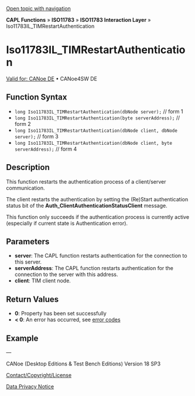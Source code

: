 [Open topic with navigation](../../../../../../CANoeDEFamily.htm#Topics/CAPLFunctions/ISO11783/ISOInteractionLayer/Functions/CAPLfunctionIso11783ILtimRestartAuthentication.md)

**CAPL Functions** » **ISO11783** » **ISO11783 Interaction Layer** » Iso11783IL_TIMRestartAuthentication

# Iso11783IL_TIMRestartAuthentication

[Valid for: CANoe DE](../../../../Shared/FeatureAvailability.md) • CANoe4SW DE

## Function Syntax

- `long Iso11783IL_TIMRestartAuthentication(dbNode server);` // form 1
- `long Iso11783IL_TIMRestartAuthentication(byte serverAddress);` // form 2
- `long Iso11783IL_TIMRestartAuthentication(dbNode client, dbNode server);` // form 3
- `long Iso11783IL_TIMRestartAuthentication(dbNode client, byte serverAddress);` // form 4

## Description

This function restarts the authentication process of a client/server communication.

The client restarts the authentication by setting the (Re)Start authentication status bit of the **Auth_ClientAuthenticationStatusClient** message.

This function only succeeds if the authentication process is currently active (especially if current state is Authentication error).

## Parameters

- **server**: The CAPL function restarts authentication for the connection to this server.
- **serverAddress**: The CAPL function restarts authentication for the connection to the server with this address.
- **client**: TIM client node.

## Return Values

- **0**: Property has been set successfully
- **< 0**: An error has occurred, see [error codes](../../../CAPLfunctionsISOj1939ErrorCodes.md)

## Example

—

CANoe (Desktop Editions & Test Bench Editions) Version 18 SP3

[Contact/Copyright/License](../../../../Shared/ContactCopyrightLicense.md)

[Data Privacy Notice](https://www.vector.com/int/en/company/get-info/privacy-policy/)
